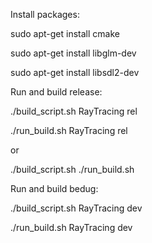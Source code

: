 Install packages:

sudo apt-get install cmake

sudo apt-get install libglm-dev

sudo apt-get install libsdl2-dev


Run and build release:

./build_script.sh RayTracing rel

./run_build.sh RayTracing rel

or

./build_script.sh
./run_build.sh

Run and build bedug:

./build_script.sh RayTracing dev

./run_build.sh RayTracing dev

